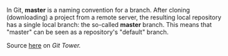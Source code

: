 In Git, **master** is a naming convention for a branch. After cloning (downloading) a project from a remote server, the resulting local repository has a single local branch: the so-called **master** branch. This means that "master" can be seen as a repository's "default" branch.

Source [here](https://www.git-tower.com/learn/git/glossary/master/) on *Git Tower.*

